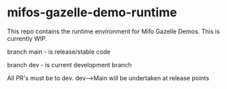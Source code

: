 # mifos-gazelle-demo-runtime
This repo contains the runtime environment for Mifo Gazelle Demos. This is currently WIP.

branch main - is release/stable code

branch dev - is current development branch

All PR's must be to dev. dev-->Main will be undertaken at release points
